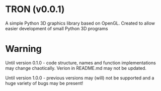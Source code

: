 # TRON (v0.0.1)
A simple Python 3D graphics library based on OpenGL. Created to allow easier development of small Python 3D programs

# Warning
Until version 0.1.0 - code structure, names and function implementations may change chaotically. Verion in README.md may not be updated.

Until version 1.0.0 - previous versions may (will) not be supported and a huge variety of bugs may be present!
